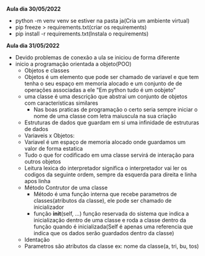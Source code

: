 **Aula dia 30/05/2022**
- python -m venv venv se estiver na pasta ja(Cria um ambiente virtual)
- pip freeze > requirements.txt(criar os requirements)
- pip install -r requirements.txt(Instala o requirements) 

**Aula dia 31/05/2022**
- Devido problemas de conexão a ula se iniciou de forma diferente
- inicio a programação orientada a objeto(POO)
    - Objetos e classes
    - Objetos é um elemento que pode ser chamado de variavel e que tem tenha o seu espaço em memoria alocado e um conjunto de
    de operações associadas a ele "Em python tudo é um oobjeto"
    - uma classe é uma descrição que abstrai um conjunto de objetos com características similares
        - Nas boas praticas de programação o certo seria sempre iniciar o nome de uma classe com letra maiuscula na sua criação
    - Estruturas de dados que guardam em si uma infinidade de estruturas de dados
    - Variaveis x Objetos: 
    * Variavel é um espaço de memoria alocado onde guardamos um valor de forma estatica
    - Tudo o que for codificado em uma classe servirá de interação para outros objetos
    - Leitura lexica do interpretador significa o interpretador vai ler os codigos da seguinte ordem, sempre da esquerda para direita e linha apos linha
    - Método Contrutor de uma classe
        - Método é uma função interna que recebe parametros de classes(atributos da classe), ele pode ser chamado de inicializador
        - função __init__(self, ...) função reservada do sistema que indica a inicialização dentro de uma classe e roda a classe dentro da função quando é inicializada(Self é apenas uma referencia que indica que os dados serão guardados dentro da classe)
    - Identação
    - Parametros são atributos da classe ex: nome da classe(a, tri, bu, tos)
